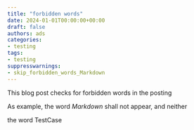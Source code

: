 ```yaml
---
title: "forbidden words"
date: 2024-01-01T00:00:00+00:00
draft: false
authors: ads
categories:
- testing
tags:
- testing
suppresswarnings:
- skip_forbidden_words_Markdown
---
```


This blog post checks for forbidden words in the posting

As example, the word *Markdown* shall not appear, and neither

the word TestCase
